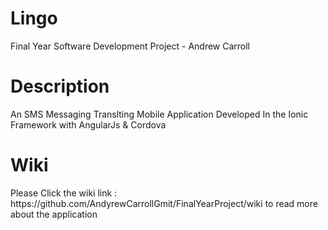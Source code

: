 # Lingo
Final Year Software Development Project - Andrew Carroll 
<h1> Description </h1>
 <p>An SMS Messaging Translting Mobile Application Developed In the Ionic Framework with AngularJs & Cordova </p>
 
 # Wiki
 <p> Please Click the wiki link : https://github.com/AndyrewCarrollGmit/FinalYearProject/wiki to read more about the application </p>

